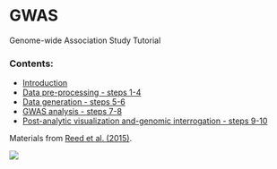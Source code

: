 # GWAS
Genome-wide Association Study Tutorial


### Contents:

- [Introduction](https://github.com/FahimBeck/GWAS/blob/master/Introduction.md)
- [Data pre-processing - steps 1-4](https://github.com/FahimBeck/GWAS/blob/master/Data-pre-processing.md)
- [Data generation - steps 5-6](https://github.com/FahimBeck/GWAS/blob/master/Data-generation.md)
- [GWAS analysis - steps 7-8](https://github.com/FahimBeck/GWAS/blob/master/GWAS-analysis.md)
- [Post-analytic visualization and-genomic interrogation - steps 9-10](https://github.com/FahimBeck/GWAS/blob/master/Post-analytic-visualization-and-genomic-interrogation.md)


Materials from [Reed et al. (2015)](https://doi.org/10.1002/sim.6605).

<img src="https://www.ncbi.nlm.nih.gov/pmc/articles/PMC5019244/bin/SIM-34-3769-g001.jpg" >
